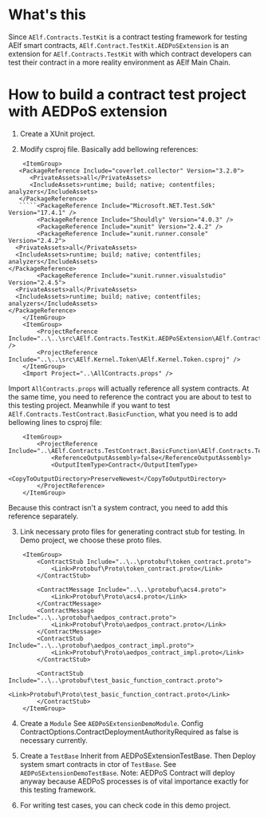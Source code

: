 # What's this

Since `AElf.Contracts.TestKit` is a contract testing framework for testing AElf smart
contracts, `AElf.Contract.TestKit.AEDPoSExtension` is an extension for `AElf.Contracts.TestKit` with which contract
developers can test their contract in a more reality environment as AElf Main Chain.

# How to build a contract test project with AEDPoS extension

1. Create a XUnit project.

2. Modify csproj file.
   Basically add bellowing references:

```MSBUILD
    <ItemGroup>
   <PackageReference Include="coverlet.collector" Version="3.2.0">
      <PrivateAssets>all</PrivateAssets>
      <IncludeAssets>runtime; build; native; contentfiles; analyzers</IncludeAssets>
   </PackageReference>
   `````<PackageReference Include="Microsoft.NET.Test.Sdk" Version="17.4.1" />
        <PackageReference Include="Shouldly" Version="4.0.3" />
        <PackageReference Include="xunit" Version="2.4.2" />
        <PackageReference Include="xunit.runner.console" Version="2.4.2">
  <PrivateAssets>all</PrivateAssets>
  <IncludeAssets>runtime; build; native; contentfiles; analyzers</IncludeAssets>
</PackageReference>
        <PackageReference Include="xunit.runner.visualstudio" Version="2.4.5">
  <PrivateAssets>all</PrivateAssets>
  <IncludeAssets>runtime; build; native; contentfiles; analyzers</IncludeAssets>
</PackageReference>
    </ItemGroup>
    <ItemGroup>
        <ProjectReference Include="..\..\src\AElf.Contracts.TestKit.AEDPoSExtension\AElf.Contracts.TestKit.AEDPoSExtension.csproj" />
        <ProjectReference Include="..\..\src\AElf.Kernel.Token\AElf.Kernel.Token.csproj" />
    </ItemGroup>
    <Import Project="..\AllContracts.props" />
```

Import `AllContracts.props` will actually reference all system contracts.
At the same time, you need to reference the contract you are about to test to this testing project.
Meanwhile if you want to test `AElf.Contracts.TestContract.BasicFunction`, what you need is to add bellowing lines to
csproj file:

```MSBUILD
    <ItemGroup>
        <ProjectReference Include="..\AElf.Contracts.TestContract.BasicFunction\AElf.Contracts.TestContract.BasicFunction.csproj">
            <ReferenceOutputAssembly>false</ReferenceOutputAssembly>
            <OutputItemType>Contract</OutputItemType>
            <CopyToOutputDirectory>PreserveNewest</CopyToOutputDirectory>
        </ProjectReference>
    </ItemGroup>
```

Because this contract isn't a system contract, you need to add this reference separately.

3. Link necessary proto files for generating contract stub for testing.
   In Demo project, we choose these proto files.

```MSBUILD
    <ItemGroup>
        <ContractStub Include="..\..\protobuf\token_contract.proto">
            <Link>Protobuf\Proto\token_contract.proto</Link>
        </ContractStub>

        <ContractMessage Include="..\..\protobuf\acs4.proto">
            <Link>Protobuf\Proto\acs4.proto</Link>
        </ContractMessage>
        <ContractMessage Include="..\..\protobuf\aedpos_contract.proto">
            <Link>Protobuf\Proto\aedpos_contract.proto</Link>
        </ContractMessage>
        <ContractStub Include="..\..\protobuf\aedpos_contract_impl.proto">
            <Link>Protobuf\Proto\aedpos_contract_impl.proto</Link>
        </ContractStub>

        <ContractStub Include="..\..\protobuf\test_basic_function_contract.proto">
            <Link>Protobuf\Proto\test_basic_function_contract.proto</Link>
        </ContractStub>
    </ItemGroup>
```

4. Create a `Module`
   See `AEDPoSExtensionDemoModule`.
   Config ContractOptions.ContractDeploymentAuthorityRequired as false is necessary currently.

5. Create a `TestBase`
   Inherit from AEDPoSExtensionTestBase.
   Then Deploy system smart contracts in ctor of `TestBase`.
   See `AEDPoSExtensionDemoTestBase`.
   Note: AEDPoS Contract will deploy anyway because AEDPoS processes is of vital importance exactly for this testing
   framework.

6. For writing test cases, you can check code in this demo project.